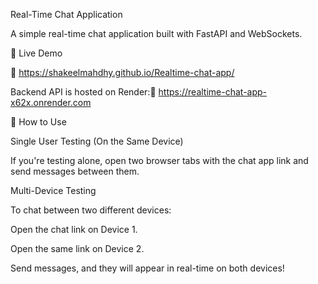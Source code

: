Real-Time Chat Application

A simple real-time chat application built with FastAPI and WebSockets.

🚀 Live Demo

🔗 https://shakeelmahdhy.github.io/Realtime-chat-app/

Backend API is hosted on Render:🔗 https://realtime-chat-app-x62x.onrender.com

💬 How to Use

Single User Testing (On the Same Device)

If you're testing alone, open two browser tabs with the chat app link and send messages between them.

Multi-Device Testing

To chat between two different devices:

Open the chat link on Device 1.

Open the same link on Device 2.

Send messages, and they will appear in real-time on both devices!
